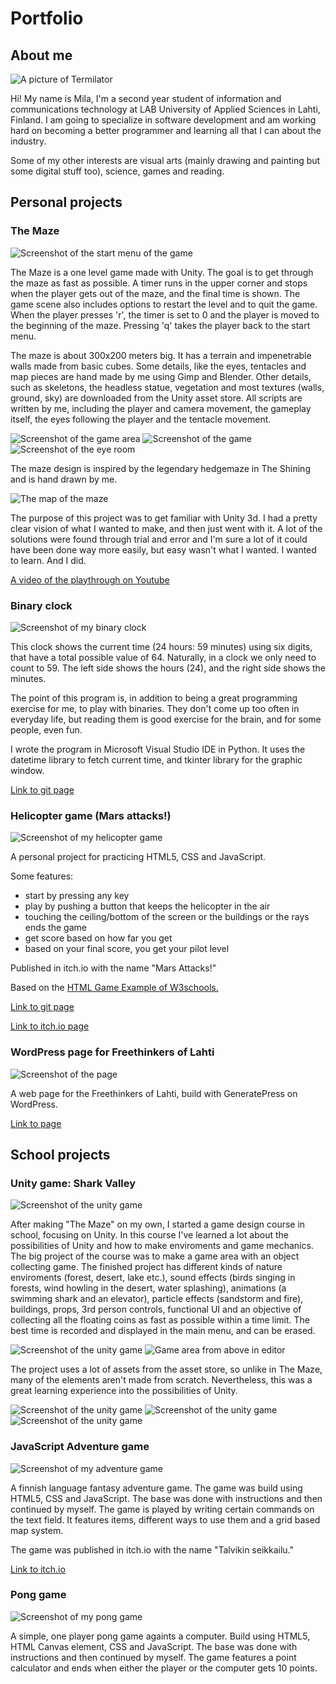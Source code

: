 # Portfolio

## About me

![A picture of Termilator](/images/termilaattori.png)

Hi! My name is Mila, I'm a second year student of information and communications
technology at LAB University of Applied Sciences in Lahti, Finland.
I am going to specialize in software development and am working hard on becoming
a better programmer and learning all that I can about the industry.

Some of my other interests are visual arts (mainly drawing and painting but some digital stuff too),
science, games and reading.


## Personal projects

### The Maze

![Screenshot of the start menu of the game](/images/alkuvalikko.png)

The Maze is a one level game made with Unity. The goal is to get through the maze as fast as possible. A timer runs in the upper corner and stops when the player gets out of the maze, and the final time is shown. The game scene also includes options to restart the level and to quit the game. When the player presses 'r', the timer is set to 0 and the player is moved to the beginning of the maze. Pressing 'q' takes the player back to the start menu.

The maze is about 300x200 meters big. It has a terrain and impenetrable walls made from basic cubes. Some details, like the eyes, tentacles and map pieces are hand made by me using Gimp and Blender. Other details, such as skeletons, the headless statue, vegetation and most textures (walls, ground, sky) are downloaded from the Unity asset store. All scripts are written by me, including the player and camera movement, the gameplay itself, the eyes following the player and the tentacle movement.

![Screenshot of the game area](/images/ylakuva.png)
![Screenshot of the game](/images/huone.png)
![Screenshot of the eye room](/images/eyeroom.png)

The maze design is inspired by the legendary hedgemaze in The Shining and is hand drawn by me.

![The map of the maze](/images/labyrinttikartta.png)

The purpose of this project was to get familiar with Unity 3d. I had a pretty clear vision of what I wanted to make, and then just went with it. A lot of the solutions were found through trial and error and I'm sure a lot of it could have been done way more easily, but easy wasn't what I wanted. I wanted to learn. And I did.

[A video of the playthrough on Youtube](https://youtu.be/OAxZa-FClYo)

### Binary clock

![Screenshot of my binary clock](/images/Binaryclock.jpg)

This clock shows the current time (24 hours: 59 minutes) using six digits, that have a total possible value of 64. Naturally, in a clock we only need to count to 59. The left side shows the hours (24), and the right side shows the minutes.

The point of this program is, in addition to being a great programming exercise for me, to play with binaries. They don't come up too often in everyday life, but reading them is good exercise for the brain, and for some people, even fun.

I wrote the program in Microsoft Visual Studio IDE in Python. It uses the datetime library to fetch current time, and tkinter library for the graphic window.

[Link to git page](https://github.com/Termilator/Binary-clock)

### Helicopter game (Mars attacks!)

![Screenshot of my helicopter game](/images/MarsAttacks.png)

A personal project for practicing HTML5, CSS and JavaScript.

Some features:

- start by pressing any key
- play by pushing a button that keeps the helicopter in the air
- touching the ceiling/bottom of the screen or the buildings or the rays ends the game
- get score based on how far you get
- based on your final score, you get your pilot level

Published in itch.io with the name "Mars Attacks!"

Based on the [HTML Game Example of W3schools.](https://www.w3schools.com/graphics/game_intro.asp)

[Link to git page](https://github.com/Termilator/Helicopter-game)

[Link to itch.io page](https://termilator.itch.io/mars-attacks)

### WordPress page for Freethinkers of Lahti

![Screenshot of the page](/images/vaparitSivuScreenShot.jpg)

A web page for the Freethinkers of Lahti, build with GeneratePress on WordPress.

[Link to page](https://vapaa-ajattelijat.fi/lahti/)


## School projects

### Unity game: Shark Valley

![Screenshot of the unity game](/images/house.png)

After making "The Maze" on my own, I started a game design course in school, focusing on Unity. In this course I've learned a lot about the possibilities of Unity and how to make enviroments and game mechanics. The big project of the course was to make a game area with an object collecting game. 
The finished project has different kinds of nature enviroments (forest, desert, lake etc.), sound effects (birds singing in forests, wind howling in the desert, water splashing), animations (a swimming shark and an elevator), particle effects (sandstorm and fire), buildings, props, 3rd person controls, functional UI and an objective of collecting all the floating coins as fast as possible within a time limit. The best time is recorded and displayed in the main menu, and can be erased.

![Screenshot of the unity game](/images/lake.png)
![Game area from above in editor](/images/map.png)

The project uses a lot of assets from the asset store, so unlike in The Maze, many of the elements aren't made from scratch. Nevertheless, this was a great learning experience into the possibilities of Unity.

![Screenshot of the unity game](/images/bridge.png)
![Screenshot of the unity game](/images/island.png)
![Screenshot of the unity game](/images/desert.png)


### JavaScript Adventure game

![Screenshot of my adventure game](/images/Seikkailupeli.jpg)

A finnish language fantasy adventure game. The game was build using HTML5, CSS and JavaScript. The base was done with instructions and then continued by myself.
The game is played by writing certain commands on the text field. It features items, different ways to use them and a grid based map system.

The game was published in itch.io with the name "Talvikin seikkailu."

[Link to itch.io](https://termilator.itch.io/talvikin-seikkailu)

### Pong game

![Screenshot of my pong game](/images/pong.png)

A simple, one player pong game againts a computer. Build using HTML5, HTML Canvas element, CSS and JavaScript. The base was done with instructions and then continued by myself.
The game features a point calculator and ends when either the player or the computer gets 10 points.
